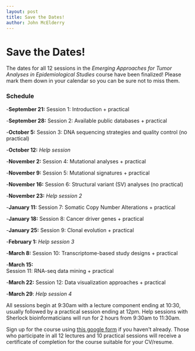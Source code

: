 ```yaml
---
layout: post
title: Save the Dates!
author: John McElderry
---
```


# Save the Dates!

The dates for all 12 sessions in the
 *Emerging Approaches for Tumor Analyses in Epidemiological Studies* course have been finalized!
 Please mark them down in your calendar so you can be sure not to miss them.

### Schedule

-**September 21:**
 	Session 1: Introduction + practical
 
-**September 28:**
	Session 2: Available public databases + practical
 
-**October 5:**
	Session 3: DNA sequencing strategies and quality control (no practical)
	
-**October 12:**
	*Help session*
	
-**November 2:**
	Session 4: Mutational analyses + practical
	
-**November 9:**
	Session 5: Mutational signatures + practical
	
-**November 16:**
	Session 6: Structural variant (SV) analyses (no practical)
	
-**November 23:**
	*Help session 2*
	
-**January 11:**
	Session 7: Somatic Copy Number Alterations + practical
	
-**January 18:**
	Session 8: Cancer driver genes + practical
	
-**January 25:**
	Session 9: Clonal evolution + practical
	
-**February 1:**
	*Help session 3*
	
-**March 8:**
	Session 10: Transcriptome-based study designs + practical
	
-**March 15:**	
	Session 11: RNA-seq data mining + practical
	
-**March 22:**
	Session 12: Data visualization approaches + practical
	
-**March 29**:
	*Help session 4*

All sessions begin at 9:30am with a lecture component ending at 10:30, usually followed by a practical session ending at 12pm.
Help sessions with Sherlock bioinformaticians will run for 2 hours from 9:30am to 11:30am.

Sign up for the course using [this google form]() if you haven't already. Those who 
participate in all 12 lectures and 10 practical sessions will receive a certificate of completion for the course suitable for your CV/resume.